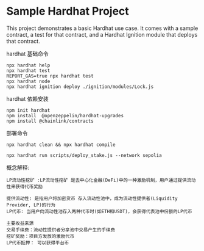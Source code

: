 # Sample Hardhat Project

This project demonstrates a basic Hardhat use case. It comes with a sample contract, a test for that contract, and a Hardhat Ignition module that deploys that contract.

hardhat 基础命令
```shell
npx hardhat help
npx hardhat test
REPORT_GAS=true npx hardhat test
npx hardhat node
npx hardhat ignition deploy ./ignition/modules/Lock.js
```

hardhat 依赖安装
```
npm init hardhat
npm install  @openzeppelin/hardhat-upgrades 
npm install @chainlink/contracts
```

部署命令
```
npx hardhat clean && npx hardhat compile

npx hardhat run scripts/deploy_stake.js --network sepolia
```


概念解释:
```
LP流动性挖矿 :LP流动性挖矿 是去中心化金融(DeFi)中的一种激励机制，用户通过提供流动性来获得代币奖励

提供流动性: 是指用户将加密货币 存入流动性池中，成为流动性提供者(Liquidity Provider, LP)的行为
LP代币: 当用户向流动性池存入两种代币时(如ETH和USDT)，会获得代表池中份额的LP代币

主要收益来源
交易手续费：流动性提供者分享池中交易产生的手续费
挖矿奖励：项目方发放的激励代币
LP代币抵押： 可以获得平台币
```
